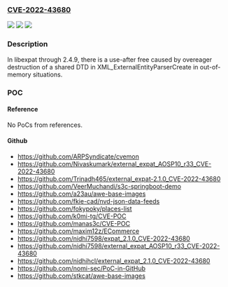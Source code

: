 ### [CVE-2022-43680](https://cve.mitre.org/cgi-bin/cvename.cgi?name=CVE-2022-43680)
![](https://img.shields.io/static/v1?label=Product&message=n%2Fa&color=blue)
![](https://img.shields.io/static/v1?label=Version&message=n%2Fa&color=blue)
![](https://img.shields.io/static/v1?label=Vulnerability&message=n%2Fa&color=brighgreen)

### Description

In libexpat through 2.4.9, there is a use-after free caused by overeager destruction of a shared DTD in XML_ExternalEntityParserCreate in out-of-memory situations.

### POC

#### Reference
No PoCs from references.

#### Github
- https://github.com/ARPSyndicate/cvemon
- https://github.com/Nivaskumark/external_expat_AOSP10_r33_CVE-2022-43680
- https://github.com/Trinadh465/external_expat-2.1.0_CVE-2022-43680
- https://github.com/VeerMuchandi/s3c-springboot-demo
- https://github.com/a23au/awe-base-images
- https://github.com/fkie-cad/nvd-json-data-feeds
- https://github.com/fokypoky/places-list
- https://github.com/k0mi-tg/CVE-POC
- https://github.com/manas3c/CVE-POC
- https://github.com/maxim12z/ECommerce
- https://github.com/nidhi7598/expat_2.1.0_CVE-2022-43680
- https://github.com/nidhi7598/external_expat_AOSP10_r33_CVE-2022-43680
- https://github.com/nidhihcl/external_expat_2.1.0_CVE-2022-43680
- https://github.com/nomi-sec/PoC-in-GitHub
- https://github.com/stkcat/awe-base-images

